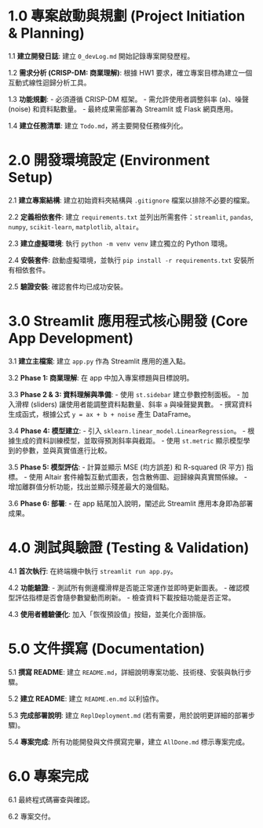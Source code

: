 # 1.0 專案啟動與規劃 (Project Initiation & Planning)

1.1 **建立開發日誌**: 建立 `0_devLog.md` 開始記錄專案開發歷程。

1.2 **需求分析 (CRISP-DM: 商業理解)**: 根據 HW1 要求，確立專案目標為建立一個互動式線性迴歸分析工具。

1.3 **功能規劃**: - 必須遵循 CRISP-DM 框架。 - 需允許使用者調整斜率 (a)、噪聲 (noise) 和資料點數量。 - 最終成果需部署為 Streamlit 或 Flask 網頁應用。

1.4 **建立任務清單**: 建立 `Todo.md`，將主要開發任務條列化。

# 2.0 開發環境設定 (Environment Setup)

2.1 **建立專案結構**: 建立初始資料夾結構與 `.gitignore` 檔案以排除不必要的檔案。

2.2 **定義相依套件**: 建立 `requirements.txt` 並列出所需套件：`streamlit`, `pandas`, `numpy`, `scikit-learn`, `matplotlib`, `altair`。

2.3 **建立虛擬環境**: 執行 `python -m venv venv` 建立獨立的 Python 環境。

2.4 **安裝套件**: 啟動虛擬環境，並執行 `pip install -r requirements.txt` 安裝所有相依套件。

2.5 **驗證安裝**: 確認套件均已成功安裝。

# 3.0 Streamlit 應用程式核心開發 (Core App Development)

3.1 **建立主檔案**: 建立 `app.py` 作為 Streamlit 應用的進入點。

3.2 **Phase 1: 商業理解**: 在 app 中加入專案標題與目標說明。

3.3 **Phase 2 & 3: 資料理解與準備**: - 使用 `st.sidebar` 建立參數控制面板。 - 加入滑桿 (sliders) 讓使用者能調整資料點數量、斜率 `a` 與噪聲變異數。 - 撰寫資料生成函式，根據公式 `y = ax + b + noise` 產生 DataFrame。

3.4 **Phase 4: 模型建立**: - 引入 `sklearn.linear_model.LinearRegression`。 - 根據生成的資料訓練模型，並取得預測斜率與截距。 - 使用 `st.metric` 顯示模型學到的參數，並與真實值進行比較。

3.5 **Phase 5: 模型評估**: - 計算並顯示 MSE (均方誤差) 和 R-squared (R 平方) 指標。 - 使用 Altair 套件繪製互動式圖表，包含散佈圖、迴歸線與真實關係線。 - 增加離群值分析功能，找出並顯示殘差最大的幾個點。

3.6 **Phase 6: 部署**: - 在 app 結尾加入說明，闡述此 Streamlit 應用本身即為部署成果。

# 4.0 測試與驗證 (Testing & Validation)

4.1 **首次執行**: 在終端機中執行 `streamlit run app.py`。

4.2 **功能驗證**: - 測試所有側邊欄滑桿是否能正常運作並即時更新圖表。 - 確認模型評估指標是否會隨參數變動而刷新。 - 檢查資料下載按鈕功能是否正常。

4.3 **使用者體驗優化**: 加入「恢復預設值」按鈕，並美化介面排版。

# 5.0 文件撰寫 (Documentation)

5.1 **撰寫 README**: 建立 `README.md`，詳細說明專案功能、技術棧、安裝與執行步驟。

5.2 **建立 README**: 建立 `README.en.md` 以利協作。

5.3 **完成部署說明**: 建立 `ReplDeployment.md` (若有需要，用於說明更詳細的部署步驟)。

5.4 **專案完成**: 所有功能開發與文件撰寫完畢，建立 `AllDone.md` 標示專案完成。

# 6.0 專案完成

6.1 最終程式碼審查與確認。

6.2 專案交付。
